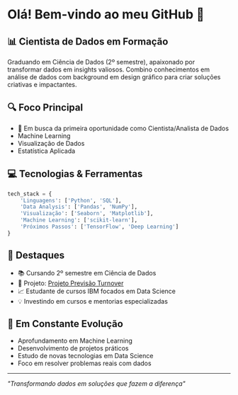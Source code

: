 # Olá! Bem-vindo ao meu GitHub 👋

## 📊 Cientista de Dados em Formação

Graduando em Ciência de Dados (2º semestre), apaixonado por transformar dados em insights valiosos. Combino conhecimentos em análise de dados com background em design gráfico para criar soluções criativas e impactantes.

## 🔍 Foco Principal
- 🎯 Em busca da primeira oportunidade como Cientista/Analista de Dados
- Machine Learning
- Visualização de Dados
- Estatística Aplicada

## 💻 Tecnologias & Ferramentas
```python
tech_stack = {
    'Linguagens': ['Python', 'SQL'],
    'Data Analysis': ['Pandas', 'NumPy'],
    'Visualização': ['Seaborn', 'Matplotlib'],
    'Machine Learning': ['scikit-learn'],
    'Próximos Passos': ['TensorFlow', 'Deep Learning']
}
```

## 🚀 Destaques 

- 📚 Cursando 2º semestre em Ciência de Dados
- 🔬 Projeto: [Projeto Previsão Turnover ](https://github.com/srTeco/Projeto-Previsao-Turnover)
- 📈 Estudante de cursos IBM focados em Data Science
- 💡 Investindo em cursos e mentorias especializadas

## 🌱 Em Constante Evolução
- Aprofundamento em Machine Learning
- Desenvolvimento de projetos práticos
- Estudo de novas tecnologias em Data Science
- Foco em resolver problemas reais com dados

---
*"Transformando dados em soluções que fazem a diferença"* 

